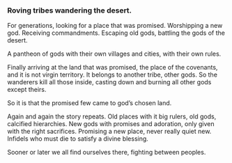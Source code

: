 ### Roving tribes wandering the desert.

For generations, looking for a place that was promised. Worshipping a new god. Receiving commandments. Escaping old gods, battling the gods of the desert. 

A pantheon of gods with their own villages and cities, with their own rules. 

Finally arriving at the land that was promised, the place of the covenants, and it is not virgin territory. It belongs to another tribe, other gods. So the wanderers kill all those inside, casting down and burning all other gods except theirs.

So it is that the promised few came to god’s chosen land. 

Again and again the story repeats. Old places with it big rulers, old gods, calcified hierarchies. New gods with promises and adoration, only given with the right sacrifices. Promising a new place, never really quiet new. Infidels who must die to satisfy a divine blessing. 

Sooner or later we all find ourselves there, fighting between peoples. 